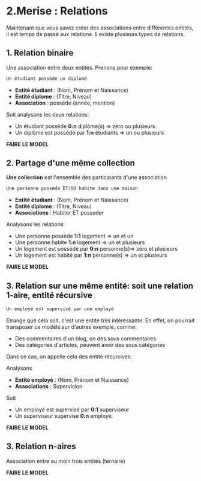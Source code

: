 # 2.Merise : Relations
Maintenant que vous savez créer des associations entre différentes entités, il est temps de passé aux relations. Il existe plusieurs types de relations. 

## 1. Relation binaire
Une association entre deux entités. Prenons pour exemple:

```markdown
Un étudiant possède un diplomé
```

- **Entité étudiant** : (Nom, Prénom et Naissance)
- **Entité diplome** : (Titre, Niveau)
- **Association** : possède (année, mention)

Soit analysons les deux relations:

- Un étudiant possède **0:n** diplôme(s) => zéro ou plusieurs 
- Un diplôme est possédé par **1:n** étudiants => un ou plusieurs

**FAIRE LE MODEL**

## 2. Partage d'une même collection
**Une collection** est l'ensemble des participants d'une association

```markdown
Une personne possède ET/OU habite dans une maison
```

- **Entité étudiant** : (Nom, Prénom et Naissance)
- **Entité diplome** : (Titre, Niveau)
- **Associations** : Habiter ET posseder

Analysons les relations:

- Une personne possède **1:1** logement => un et un
- Une personne habite **1:n** logement => un et plusieurs
- Un logement est possédé par **0:n** personne(s)=> zéro et plusieurs
- Un logement est habité par **1:n** personne(s) => un et plusieurs 

**FAIRE LE MODEL**

## 3. Relation sur une même entité: soit une relation 1-aire, entité récursive
```markdown
Un employé est supervisé par une employé
```

Etrange que cela soit, c'est une entité très intéressante. En effet, on pourrait transposer ce modèle sur d'autres exemple, comme:

- Des commentaires d'un blog, on des sous commentaires
- Des catégories d'articles, peuvent avoir des sous catégories

Dans ce cas, on appelle cela des entité récurcives.

Analysons

- **Entité employé** : (Nom, Prénom et Naissance)
- **Associations** : Supervision

Soit

- Un employé est supervisé par **0:1** superviseur
- Un superviseur supervise **0:n** employé.

**FAIRE LE MODEL**

## 3. Relation n-aires
Association entre au moin trois entités (ternaire)

**FAIRE LE MODEL**